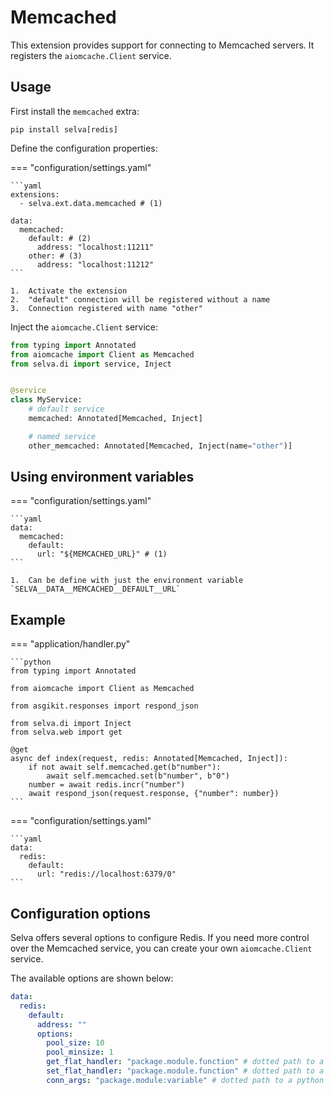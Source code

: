 # Memcached

This extension provides support for connecting to Memcached servers. It registers the
`aiomcache.Client` service.

## Usage

First install the `memcached` extra:

```shell
pip install selva[redis]
```

Define the configuration properties:

=== "configuration/settings.yaml"

    ```yaml
    extensions:
      - selva.ext.data.memcached # (1)
    
    data:
      memcached:
        default: # (2)
          address: "localhost:11211"
        other: # (3)
          address: "localhost:11212"
    ```

    1.  Activate the extension
    2.  "default" connection will be registered without a name
    3.  Connection registered with name "other"

Inject the `aiomcache.Client` service:

```python
from typing import Annotated
from aiomcache import Client as Memcached
from selva.di import service, Inject


@service
class MyService:
    # default service
    memcached: Annotated[Memcached, Inject]

    # named service
    other_memcached: Annotated[Memcached, Inject(name="other")]
```

## Using environment variables

=== "configuration/settings.yaml"

    ```yaml
    data:
      memcached:
        default:
          url: "${MEMCACHED_URL}" # (1)
    ```
    
    1.  Can be define with just the environment variable `SELVA__DATA__MEMCACHED__DEFAULT__URL`

## Example

=== "application/handler.py"

    ```python
    from typing import Annotated
    
    from aiomcache import Client as Memcached
    
    from asgikit.responses import respond_json
    
    from selva.di import Inject
    from selva.web import get
    
    @get
    async def index(request, redis: Annotated[Memcached, Inject]):
        if not await self.memcached.get(b"number"):
            await self.memcached.set(b"number", b"0")
        number = await redis.incr("number")
        await respond_json(request.response, {"number": number})
    ```

=== "configuration/settings.yaml"

    ```yaml
    data:
      redis:
        default:
          url: "redis://localhost:6379/0"
    ```

## Configuration options

Selva offers several options to configure Redis. If you need more control over
the Memcached service, you can create your own `aiomcache.Client` service.

The available options are shown below:

```yaml
data:
  redis:
    default:
      address: ""
      options:
        pool_size: 10
        pool_minsize: 1
        get_flat_handler: "package.module.function" # dotted path to a python function
        set_flat_handler: "package.module.function" # dotted path to a python function
        conn_args: "package.module:variable" # dotted path to a python variable
```